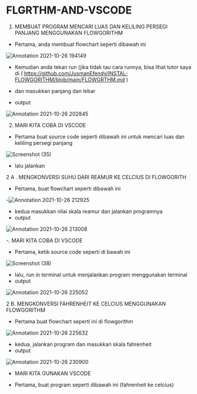 # FLGRTHM-AND-VSCODE

1. MEMBUAT PROGRAM MENCARI LUAS DAN KELILING PERSEGI PANJANG MENGGUNAKAN FLOWGORITHM

- Pertama, anda membuat flowchart seperti dibawah ini

![Annotation 2021-10-26 194149](https://user-images.githubusercontent.com/92988781/138999129-c1362ac2-8ba6-42de-88f5-68aa98d99f60.png)



- Kemudian anda tekan run (jika tidak tau cara runnya, bisa lihat tutor saya di ( https://github.com/JusmanEfendy/INSTAL-FLOWGORITHM/blob/main/FLOWGRTHM.md )
- dan masukkan panjang dan lebar

- output

![Annotation 2021-10-26 202845](https://user-images.githubusercontent.com/92988781/138999054-1efac9e2-6a67-47f9-894d-a5c92c3e2fc0.png)



2. MARI KITA COBA DI VSCODE


- Pertama buat source code seperti dibawah ini untuk mencari luas dan keliling persegi panjang

![Screenshot (35)](https://user-images.githubusercontent.com/92988781/138999500-75398188-0568-4071-b7c0-7500417e745d.png)

- lalu jalankan



2 A . MENGKONVERSI SUHU DARI REAMUR KE CELCIUS DI FLOWGORITH


- Pertama, buat flowchart seperti dibawah ini

-![Annotation 2021-10-26 212925](https://user-images.githubusercontent.com/92988781/139006321-8b350a83-03c3-4dd0-9f17-f8ef85164e49.png)


- kedua masukkan nilai skala reamur dan jalankan programnya
- output

![Annotation 2021-10-26 213008](https://user-images.githubusercontent.com/92988781/139006782-4c0560aa-65d7-423c-9548-de74d5b0de13.png)



-. MARI KITA COBA DI VSCODE


- Pertama, ketik source code seperti di bawah ini

![Screenshot (38)](https://user-images.githubusercontent.com/92988781/139006972-e2744fdd-4caf-4572-bfc9-7c250dd254c5.png)


- lalu, run in terminal untuk menjalankan program menggunakan terminal
- output

![Annotation 2021-10-26 225052](https://user-images.githubusercontent.com/92988781/139007449-92eff746-16fd-46b6-964d-5ecfa680c53e.png)


2 B. MENGKONVERSI FAHRENHEIT KE CELCIUS MENGGUNAKAN FLOWGORITHM


- Pertama buat flowchart seperti ini di flowgorithm

![Annotation 2021-10-26 225632](https://user-images.githubusercontent.com/92988781/139009548-8786346d-1eaa-4908-a919-97a94b4930ea.png)

- kedua, jalankan program dan masukkan skala fahrenheit
- output

![Annotation 2021-10-26 230900](https://user-images.githubusercontent.com/92988781/139009728-618d1c32-856a-40ea-8e19-71c6fa71c2a0.png)


- MARI KITA GUNAKAN VSCODE


- Pertama, buat program seperti dibawah ini (fahrenheit ke celcius)














